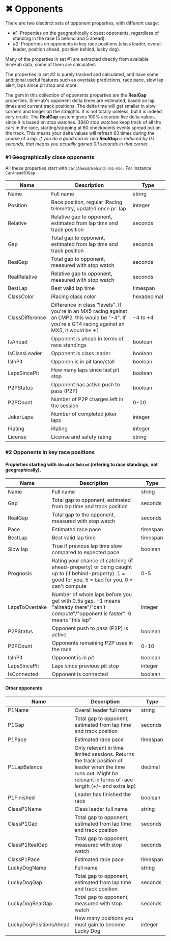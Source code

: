 # ✖ Opponents

There are two disctinct sets of opponent properties, with different usage:

* \#1: Properties on the geographically closest opponents, regardless of standing in the race (5 behind and 5 ahead).
* \#2: Properties on opponents in key race positions (class leader, overall leader, position ahead, position behind, lucky dog).

Many of the properties in set #1 are extracted directly from available SimHub data, some of them are calculated.&#x20;

The properties in set #2 is purely tracked and calculated, and have some additional useful features such as overtake predictions, race pace, slow lap alert, laps since pit stop and more.&#x20;

The gem in this collection of opponents properties are the **RealGap** properties. SimHub's opponent delta times are estimated, based on lap times and current track positions. The delta time will get smaller in slow corners and longer on the straights. It is not totally useless, but it is indeed very crude. The **RealGap** system gives 100% accurate live delta values, since it is based on stop watches. 3840 stop watches keep track of all the cars in the race, starting/stopping at 60 checkpoints evenly spread out on the track. This means your delta values will refresh 60 times during the course of a lap. _If you do a good corner and **RealGap** is reduced by 0.1 seconds, that means you actually gained 0.1 seconds in that corner._&#x20;

### #1 Geographically close opponents

All these properties start with `Car(Ahead/Behind)(01-05)`. For instance `CarAhead03Gap`

<table data-view="cards"><thead><tr><th>Name</th><th>Description</th><th>Type</th></tr></thead><tbody><tr><td>Name</td><td>Full name</td><td>string</td></tr><tr><td>Position</td><td>Race position, regular iRacing telemetry, updated once pr. lap</td><td>integer</td></tr><tr><td>Relative</td><td>Relative gap to opponent, estimated from lap time and track position</td><td>seconds</td></tr><tr><td>Gap</td><td>Total gap to opponent, estimated from lap time and track position</td><td>seconds</td></tr><tr><td>RealGap</td><td>Total gap to opponent, measured with stop watch</td><td>seconds</td></tr><tr><td>RealRelative</td><td>Relative gap to opponent, measured with stop watch</td><td>seconds</td></tr><tr><td>BestLap</td><td>Best valid lap time</td><td>timespan</td></tr><tr><td>ClassColor</td><td>iRacing class color</td><td>hexadecimal</td></tr><tr><td>ClassDifference</td><td>Difference in class "levels". If you're in an MX5 racing against an LMP2, this would be "-4". If you're a GT4 racing against an MX5, it would be +1.</td><td>-4 to +4</td></tr><tr><td>IsAhead</td><td>Opponent is ahead in terms of race standings</td><td>boolean</td></tr><tr><td>IsClassLeader</td><td>Opponent is class leader</td><td>boolean</td></tr><tr><td>IsInPit</td><td>Opponen is in pit lane/stall</td><td>boolean</td></tr><tr><td>LapsSincePit</td><td>How many laps since last pit stop</td><td>boolean</td></tr><tr><td>P2PStatus</td><td>Opponent has active push to pass (P2P)</td><td>boolean</td></tr><tr><td>P2PCount</td><td>Number of P2P charges left in the session</td><td>0-10</td></tr><tr><td>JokerLaps</td><td>Number of completed joker laps</td><td>integer</td></tr><tr><td>IRating</td><td>iRating</td><td>integer</td></tr><tr><td>License</td><td>License and safety rating</td><td>string</td></tr></tbody></table>

### #2 Opponents in key race positions

#### Properties starting with `Ahead` or `Behind` (refering to race standings, not geographically).

<table data-view="cards"><thead><tr><th>Name</th><th>Description</th><th>Type</th></tr></thead><tbody><tr><td>Name</td><td>Full name</td><td>string</td></tr><tr><td>Gap</td><td>Total gap to opponent, estimated from lap time and track position</td><td>seconds</td></tr><tr><td>RealGap</td><td>Total gap to the opponent, measured with stop watch</td><td>seconds</td></tr><tr><td>Pace</td><td>Estimated race pace</td><td>timespan</td></tr><tr><td>BestLap</td><td>Best valid lap time</td><td>timespan</td></tr><tr><td>Slow lap</td><td>True if previous lap time slow compared to expected pace</td><td>boolean</td></tr><tr><td>Prognosis</td><td>Rating your chance of catching (if ahead-property) or being caught up to (if behind-property). 1 = good for you, 5 = bad for you. 0 = can't compute</td><td>0-5</td></tr><tr><td>LapsToOvertake</td><td>Number of whole laps before you get with 0.5s gap. -1 means "allready there"/"can't compute"/"opponent is faster". 0 means "this lap"</td><td>integer</td></tr><tr><td>P2PStatus</td><td>Opponent push to pass (P2P) is active</td><td>boolean</td></tr><tr><td>P2PCount</td><td>Opponents remaining P2P uses in the race</td><td>0-10</td></tr><tr><td>IsInPit</td><td>Opponent is in pit</td><td>boolean</td></tr><tr><td>LapsSincePit</td><td>Laps since previous pit stop</td><td>integer</td></tr><tr><td>IsConnected</td><td>Opponent is connected</td><td>boolean</td></tr></tbody></table>

#### Other opponents

<table data-view="cards"><thead><tr><th>Name</th><th>Description</th><th>Type</th></tr></thead><tbody><tr><td>P1Name</td><td>Overall leader full name</td><td>string</td></tr><tr><td>P1Gap</td><td>Total gap to opponent, estimated from lap time and track position</td><td>seconds</td></tr><tr><td>P1Pace</td><td>Estimated race pace</td><td>timespan</td></tr><tr><td>P1LapBalance</td><td>Only relevant in time limited sessions. Returns the track position of leader when the time runs out. Might be relevant in terms of race length (+/- and extra lap)</td><td>decimal</td></tr><tr><td>P1Finished</td><td>Leader has finished the race</td><td>boolean</td></tr><tr><td>ClassP1Name</td><td>Class leader full name</td><td>string</td></tr><tr><td>ClassP1Gap</td><td>Total gap to opponent, estimated from lap time and track position</td><td>seconds</td></tr><tr><td>ClassP1RealGap</td><td>Total gap to opponent, measured with stop watch</td><td>seconds</td></tr><tr><td>ClassP1Pace</td><td>Estimated race pace</td><td>timespan</td></tr><tr><td>LuckyDogName</td><td>Full name</td><td>string</td></tr><tr><td>LuckyDogGap</td><td>Total gap to opponent, estimated from lap time and track position</td><td>seconds</td></tr><tr><td>LuckyDogRealGap</td><td>Total gap to opponent, measured with stop watch</td><td>seconds</td></tr><tr><td>LuckyDogPositionsAhead</td><td>How many positions you must gain to become Lucky Dog</td><td>integer</td></tr></tbody></table>

